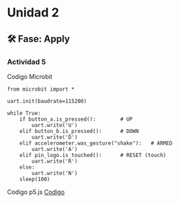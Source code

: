 # Unidad 2


## 🛠 Fase: Apply
### Actividad 5 
Codigo Microbit 
```
from microbit import *

uart.init(baudrate=115200)

while True:
    if button_a.is_pressed():        # UP
        uart.write('U')
    elif button_b.is_pressed():      # DOWN
        uart.write('D')
    elif accelerometer.was_gesture("shake"):   # ARMED
        uart.write('A')
    elif pin_logo.is_touched():      # RESET (touch)
        uart.write('R')
    else:
        uart.write('N')
    sleep(100)
```
Codigo p5.js 
[Codigo](https://editor.p5js.org/Changua666/sketches/6IiSj3WPo)

